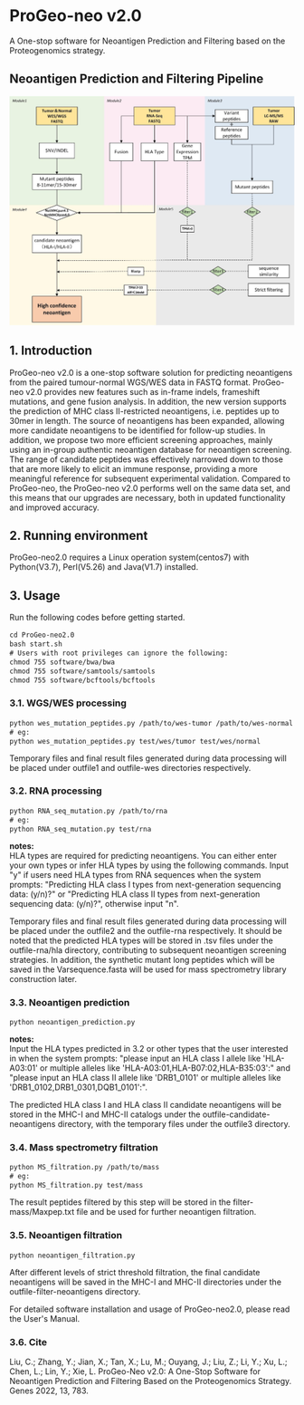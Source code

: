 # ProGeo-neo v2.0

A One-stop software for Neoantigen Prediction and Filtering based on the Proteogenomics strategy.
## Neoantigen Prediction and Filtering Pipeline
![](pipeline.jpg)
## 1. Introduction
ProGeo-neo v2.0 is a one-stop software solution for predicting neoantigens from the paired tumour-normal WGS/WES data in FASTQ format. ProGeo-neo v2.0 provides new features such as in-frame indels, frameshift mutations, and gene fusion analysis. In addition, the new version supports the prediction of MHC class II-restricted neoantigens, i.e. peptides up to 30mer in length. The source of neoantigens has been expanded, allowing more candidate neoantigens to be identified for follow-up studies. In addition, we propose two more efficient screening approaches, mainly using an in-group authentic neoantigen database for neoantigen screening. The range of candidate peptides was effectively narrowed down to those that are more likely to elicit an immune response, providing a more meaningful reference for subsequent experimental validation. Compared to ProGeo-neo, the ProGeo-neo v2.0 performs well on the same data set, and this means that our upgrades are necessary, both in updated functionality and improved accuracy. 
## 2. Running environment
ProGeo-neo2.0 requires a Linux operation system(centos7) with Python(V3.7), Perl(V5.26) and Java(V1.7) installed.
## 3. Usage
Run the following codes before getting started.
```
cd ProGeo-neo2.0
bash start.sh 
# Users with root privileges can ignore the following:
chmod 755 software/bwa/bwa 
chmod 755 software/samtools/samtools 
chmod 755 software/bcftools/bcftools
```
### 3.1. WGS/WES processing
```
python wes_mutation_peptides.py /path/to/wes-tumor /path/to/wes-normal
# eg:
python wes_mutation_peptides.py test/wes/tumor test/wes/normal
```
Temporary files and final result files generated during data processing will be placed under outfile1 and outfile-wes directories respectively.
### 3.2. RNA processing
```
python RNA_seq_mutation.py /path/to/rna
# eg:
python RNA_seq_mutation.py test/rna
```
**notes:**  
HLA types are required for predicting neoantigens. You can either enter your own types or infer HLA types by using the following commands.
Input "y" if users need HLA types from RNA sequences when the system prompts: "Predicting HLA class I types from next-generation sequencing data: (y/n)?" or "Predicting HLA class II types from next-generation sequencing data: (y/n)?", otherwise input "n".

Temporary files and final result files generated during data processing will be placed under the outfile2 and the outfile-rna respectively. It should be noted that the predicted HLA types will be stored in .tsv files under the outfile-rna/hla directory, contributing to subsequent neoantigen screening strategies. In addition, the synthetic mutant long peptides which will be saved in the Varsequence.fasta will be used for mass spectrometry library construction later.
### 3.3. Neoantigen prediction
```
python neoantigen_prediction.py
```
**notes:**  
Input the HLA types predicted in 3.2 or other types that the user interested in when the system prompts: 
"please input an HLA class I allele like 'HLA-A03:01' or multiple alleles like 'HLA-A03:01,HLA-B07:02,HLA-B35:03':" and "please input an HLA class II allele like 'DRB1_0101' or multiple alleles like 'DRB1_0102,DRB1_0301,DQB1_0101':".

The predicted HLA class I and HLA class II candidate neoantigens will be stored in the MHC-I and MHC-II catalogs under the outfile-candidate-neoantigens directory, with the temporary files under the outfile3 directory.
### 3.4. Mass spectrometry filtration
```
python MS_filtration.py /path/to/mass
# eg:
python MS_filtration.py test/mass
```
The result peptides filtered by this step will be stored in the filter-mass/Maxpep.txt file and be used for further neoantigen filtration.
### 3.5. Neoantigen filtration
```
python neoantigen_filtration.py
```
After different levels of strict threshold filtration, the final candidate neoantigens will be saved in the MHC-I and MHC-II directories under the outfile-filter-neoantigens directory.

For detailed software installation and usage of ProGeo-neo2.0, please read the User's Manual.

### 3.6. Cite
Liu, C.; Zhang, Y.; Jian, X.; Tan, X.; Lu, M.; Ouyang, J.; Liu, Z.; Li, Y.; Xu, L.; Chen, L.; Lin, Y.; Xie, L. ProGeo-Neo v2.0: A One-Stop Software for Neoantigen Prediction and Filtering Based on the Proteogenomics Strategy. Genes 2022, 13, 783.
